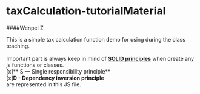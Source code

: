 # taxCalculation-tutorialMaterial

####Wenpei Z

This is a simple tax calculation function demo for using during the class teaching. <br><br>
Important part is always keep in mind of **[SOLID principles](https://itnext.io/solid-principles-explanation-and-examples-715b975dcad4#:~:text=SOLID%20is%20an%20acronym%20for,identified%20later%20by%20Michael%20Feathers.)** when create any js functions or classes.<br>
[x]** S — Single responsibility principle**<br> [x]**D - Dependency inversion principle** <br>are represented in this JS file.
